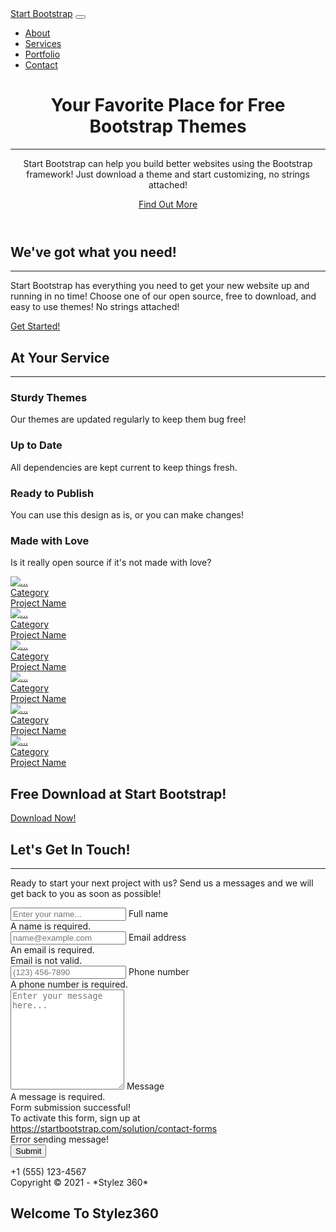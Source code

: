 <!DOCTYPE html>
<html lang="en">
    <head>
        <meta charset="utf-8" />
        <meta name="viewport" content="width=device-width, initial-scale=1, shrink-to-fit=no" />
        <meta name="description" content="" />
        <meta name="author" content="" />
        <title>Creative - Start Bootstrap Theme</title>
        <!-- Favicon-->
        <link rel="icon" type="image/x-icon" href="assets/favicon.ico" />
        <!-- Bootstrap Icons-->
        <link href="https://cdn.jsdelivr.net/npm/bootstrap-icons@1.5.0/font/bootstrap-icons.css" rel="stylesheet" />
        <!-- Google fonts-->
        <link href="https://fonts.googleapis.com/css?family=Merriweather+Sans:400,700" rel="stylesheet" />
        <link href="https://fonts.googleapis.com/css?family=Merriweather:400,300,300italic,400italic,700,700italic" rel="stylesheet" type="text/css" />
        <!-- SimpleLightbox plugin CSS-->
        <link href="https://cdnjs.cloudflare.com/ajax/libs/SimpleLightbox/2.1.0/simpleLightbox.min.css" rel="stylesheet" />
        <!-- Core theme CSS (includes Bootstrap)-->
        <link href="css/styles.css" rel="stylesheet" />
    </head>
    <body id="page-top">
        <!-- Navigation-->
        <nav class="navbar navbar-expand-lg navbar-light fixed-top py-3" id="mainNav">
            <div class="container px-4 px-lg-5">
                <a class="navbar-brand" href="#page-top">Start Bootstrap</a>
                <button class="navbar-toggler navbar-toggler-right" type="button" data-bs-toggle="collapse" data-bs-target="#navbarResponsive" aria-controls="navbarResponsive" aria-expanded="false" aria-label="Toggle navigation"><span class="navbar-toggler-icon"></span></button>
                <div class="collapse navbar-collapse" id="navbarResponsive">
                    <ul class="navbar-nav ms-auto my-2 my-lg-0">
                        <li class="nav-item"><a class="nav-link" href="#about">About</a></li>
                        <li class="nav-item"><a class="nav-link" href="#services">Services</a></li>
                        <li class="nav-item"><a class="nav-link" href="#portfolio">Portfolio</a></li>
                        <li class="nav-item"><a class="nav-link" href="#contact">Contact</a></li>
                    </ul>
                </div>
            </div>
        </nav>
        <!-- Masthead-->
        <header class="masthead">
            <div class="container px-4 px-lg-5 h-100">
                <div class="row gx-4 gx-lg-5 h-100 align-items-center justify-content-center text-center">
                    <div class="col-lg-8 align-self-end">
                        <h1 class="text-white font-weight-bold">Your Favorite Place for Free Bootstrap Themes</h1>
                        <hr class="divider" />
                    </div>
                    <div class="col-lg-8 align-self-baseline">
                        <p class="text-white-75 mb-5">Start Bootstrap can help you build better websites using the Bootstrap framework! Just download a theme and start customizing, no strings attached!</p>
                        <a class="btn btn-primary btn-xl" href="#about">Find Out More</a>
                    </div>
                </div>
            </div>
        </header>
        <!-- About-->
        <section class="page-section bg-primary" id="about">
            <div class="container px-4 px-lg-5">
                <div class="row gx-4 gx-lg-5 justify-content-center">
                    <div class="col-lg-8 text-center">
                        <h2 class="text-white mt-0">We've got what you need!</h2>
                        <hr class="divider divider-light" />
                        <p class="text-white-75 mb-4">Start Bootstrap has everything you need to get your new website up and running in no time! Choose one of our open source, free to download, and easy to use themes! No strings attached!</p>
                        <a class="btn btn-light btn-xl" href="#services">Get Started!</a>
                    </div>
                </div>
            </div>
        </section>
        <!-- Services-->
        <section class="page-section" id="services">
            <div class="container px-4 px-lg-5">
                <h2 class="text-center mt-0">At Your Service</h2>
                <hr class="divider" />
                <div class="row gx-4 gx-lg-5">
                    <div class="col-lg-3 col-md-6 text-center">
                        <div class="mt-5">
                            <div class="mb-2"><i class="bi-gem fs-1 text-primary"></i></div>
                            <h3 class="h4 mb-2">Sturdy Themes</h3>
                            <p class="text-muted mb-0">Our themes are updated regularly to keep them bug free!</p>
                        </div>
                    </div>
                    <div class="col-lg-3 col-md-6 text-center">
                        <div class="mt-5">
                            <div class="mb-2"><i class="bi-laptop fs-1 text-primary"></i></div>
                            <h3 class="h4 mb-2">Up to Date</h3>
                            <p class="text-muted mb-0">All dependencies are kept current to keep things fresh.</p>
                        </div>
                    </div>
                    <div class="col-lg-3 col-md-6 text-center">
                        <div class="mt-5">
                            <div class="mb-2"><i class="bi-globe fs-1 text-primary"></i></div>
                            <h3 class="h4 mb-2">Ready to Publish</h3>
                            <p class="text-muted mb-0">You can use this design as is, or you can make changes!</p>
                        </div>
                    </div>
                    <div class="col-lg-3 col-md-6 text-center">
                        <div class="mt-5">
                            <div class="mb-2"><i class="bi-heart fs-1 text-primary"></i></div>
                            <h3 class="h4 mb-2">Made with Love</h3>
                            <p class="text-muted mb-0">Is it really open source if it's not made with love?</p>
                        </div>
                    </div>
                </div>
            </div>
        </section>
        <!-- Portfolio-->
        <div id="portfolio">
            <div class="container-fluid p-0">
                <div class="row g-0">
                    <div class="col-lg-4 col-sm-6">
                        <a class="portfolio-box" href="assets/img/portfolio/fullsize/1.jpg" title="Project Name">
                            <img class="img-fluid" src="assets/img/portfolio/thumbnails/1.jpg" alt="..." />
                            <div class="portfolio-box-caption">
                                <div class="project-category text-white-50">Category</div>
                                <div class="project-name">Project Name</div>
                            </div>
                        </a>
                    </div>
                    <div class="col-lg-4 col-sm-6">
                        <a class="portfolio-box" href="assets/img/portfolio/fullsize/2.jpg" title="Project Name">
                            <img class="img-fluid" src="assets/img/portfolio/thumbnails/2.jpg" alt="..." />
                            <div class="portfolio-box-caption">
                                <div class="project-category text-white-50">Category</div>
                                <div class="project-name">Project Name</div>
                            </div>
                        </a>
                    </div>
                    <div class="col-lg-4 col-sm-6">
                        <a class="portfolio-box" href="assets/img/portfolio/fullsize/3.jpg" title="Project Name">
                            <img class="img-fluid" src="assets/img/portfolio/thumbnails/3.jpg" alt="..." />
                            <div class="portfolio-box-caption">
                                <div class="project-category text-white-50">Category</div>
                                <div class="project-name">Project Name</div>
                            </div>
                        </a>
                    </div>
                    <div class="col-lg-4 col-sm-6">
                        <a class="portfolio-box" href="assets/img/portfolio/fullsize/4.jpg" title="Project Name">
                            <img class="img-fluid" src="assets/img/portfolio/thumbnails/4.jpg" alt="..." />
                            <div class="portfolio-box-caption">
                                <div class="project-category text-white-50">Category</div>
                                <div class="project-name">Project Name</div>
                            </div>
                        </a>
                    </div>
                    <div class="col-lg-4 col-sm-6">
                        <a class="portfolio-box" href="assets/img/portfolio/fullsize/5.jpg" title="Project Name">
                            <img class="img-fluid" src="assets/img/portfolio/thumbnails/5.jpg" alt="..." />
                            <div class="portfolio-box-caption">
                                <div class="project-category text-white-50">Category</div>
                                <div class="project-name">Project Name</div>
                            </div>
                        </a>
                    </div>
                    <div class="col-lg-4 col-sm-6">
                        <a class="portfolio-box" href="assets/img/portfolio/fullsize/6.jpg" title="Project Name">
                            <img class="img-fluid" src="assets/img/portfolio/thumbnails/6.jpg" alt="..." />
                            <div class="portfolio-box-caption p-3">
                                <div class="project-category text-white-50">Category</div>
                                <div class="project-name">Project Name</div>
                            </div>
                        </a>
                    </div>
                </div>
            </div>
        </div>
        <!-- Call to action-->
        <section class="page-section bg-dark text-white">
            <div class="container px-4 px-lg-5 text-center">
                <h2 class="mb-4">Free Download at Start Bootstrap!</h2>
                <a class="btn btn-light btn-xl" href="https://startbootstrap.com/theme/creative/">Download Now!</a>
            </div>
        </section>
        <!-- Contact-->
        <section class="page-section" id="contact">
            <div class="container px-4 px-lg-5">
                <div class="row gx-4 gx-lg-5 justify-content-center">
                    <div class="col-lg-8 col-xl-6 text-center">
                        <h2 class="mt-0">Let's Get In Touch!</h2>
                        <hr class="divider" />
                        <p class="text-muted mb-5">Ready to start your next project with us? Send us a messages and we will get back to you as soon as possible!</p>
                    </div>
                </div>
                <div class="row gx-4 gx-lg-5 justify-content-center mb-5">
                    <div class="col-lg-6">
                        <!-- * * * * * * * * * * * * * * *-->
                        <!-- * * SB Forms Contact Form * *-->
                        <!-- * * * * * * * * * * * * * * *-->
                        <!-- This form is pre-integrated with SB Forms.-->
                        <!-- To make this form functional, sign up at-->
                        <!-- https://startbootstrap.com/solution/contact-forms-->
                        <!-- to get an API token!-->
                        <form id="contactForm" data-sb-form-api-token="API_TOKEN">
                            <!-- Name input-->
                            <div class="form-floating mb-3">
                                <input class="form-control" id="name" type="text" placeholder="Enter your name..." data-sb-validations="required" />
                                <label for="name">Full name</label>
                                <div class="invalid-feedback" data-sb-feedback="name:required">A name is required.</div>
                            </div>
                            <!-- Email address input-->
                            <div class="form-floating mb-3">
                                <input class="form-control" id="email" type="email" placeholder="name@example.com" data-sb-validations="required,email" />
                                <label for="email">Email address</label>
                                <div class="invalid-feedback" data-sb-feedback="email:required">An email is required.</div>
                                <div class="invalid-feedback" data-sb-feedback="email:email">Email is not valid.</div>
                            </div>
                            <!-- Phone number input-->
                            <div class="form-floating mb-3">
                                <input class="form-control" id="phone" type="tel" placeholder="(123) 456-7890" data-sb-validations="required" />
                                <label for="phone">Phone number</label>
                                <div class="invalid-feedback" data-sb-feedback="phone:required">A phone number is required.</div>
                            </div>
                            <!-- Message input-->
                            <div class="form-floating mb-3">
                                <textarea class="form-control" id="message" type="text" placeholder="Enter your message here..." style="height: 10rem" data-sb-validations="required"></textarea>
                                <label for="message">Message</label>
                                <div class="invalid-feedback" data-sb-feedback="message:required">A message is required.</div>
                            </div>
                            <!-- Submit success message-->
                            <!---->
                            <!-- This is what your users will see when the form-->
                            <!-- has successfully submitted-->
                            <div class="d-none" id="submitSuccessMessage">
                                <div class="text-center mb-3">
                                    <div class="fw-bolder">Form submission successful!</div>
                                    To activate this form, sign up at
                                    <br />
                                    <a href="https://startbootstrap.com/solution/contact-forms">https://startbootstrap.com/solution/contact-forms</a>
                                </div>
                            </div>
                            <!-- Submit error message-->
                            <!---->
                            <!-- This is what your users will see when there is-->
                            <!-- an error submitting the form-->
                            <div class="d-none" id="submitErrorMessage"><div class="text-center text-danger mb-3">Error sending message!</div></div>
                            <!-- Submit Button-->
                            <div class="d-grid"><button class="btn btn-primary btn-xl disabled" id="submitButton" type="submit">Submit</button></div>
                        </form>
                    </div>
                </div>
                <div class="row gx-4 gx-lg-5 justify-content-center">
                    <div class="col-lg-4 text-center mb-5 mb-lg-0">
                        <i class="bi-phone fs-2 mb-3 text-muted"></i>
                        <div>+1 (555) 123-4567</div>
                    </div>
                </div>
            </div>
        </section>
        <!-- Footer-->
        <footer class="bg-light py-5">
            <div class="container px-4 px-lg-5"><div class="small text-center text-muted">Copyright &copy; 2021 - *Stylez 360*</div></div>
        </footer>
        <!-- Bootstrap core JS-->
        <script src="https://cdn.jsdelivr.net/npm/bootstrap@5.1.0/dist/js/bootstrap.bundle.min.js"></script>
        <!-- SimpleLightbox plugin JS-->
        <script src="https://cdnjs.cloudflare.com/ajax/libs/SimpleLightbox/2.1.0/simpleLightbox.min.js"></script>
        <!-- Core theme JS-->
        <script src="js/scripts.js"></script>
        <!-- * * * * * * * * * * * * * * * * * * * * * * * * * * * * * * * * * * * * * * * *-->
        <!-- * *                               SB Forms JS                               * *-->
        <!-- * * Activate your form at https://startbootstrap.com/solution/contact-forms * *-->
        <!-- * * * * * * * * * * * * * * * * * * * * * * * * * * * * * * * * * * * * * * * *-->
        <script src="https://cdn.startbootstrap.com/sb-forms-latest.js"></script>
    </body>
</html>


##                   Welcome To Stylez360 ##

 
